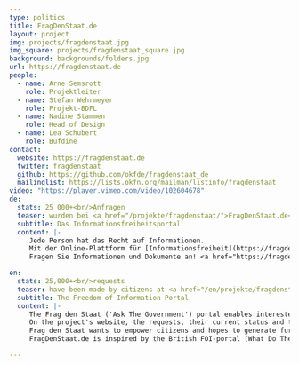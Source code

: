 ```yaml
---
type: politics
title: FragDenStaat.de
layout: project
img: projects/fragdenstaat.jpg
img_square: projects/fragdenstaat_square.jpg
background: backgrounds/folders.jpg
url: https://fragdenstaat.de
people:
  - name: Arne Semsrott
    role: Projektleiter
  - name: Stefan Wehrmeyer
    role: Projekt-BDFL
  - name: Nadine Stammen
    role: Head of Design
  - name: Lea Schubert
    role: Bufdine
contact:
  website: https://fragdenstaat.de
  twitter: fragdenstaat
  github: https://github.com/okfde/fragdenstaat_de
  mailinglist: https://lists.okfn.org/mailman/listinfo/fragdenstaat
video: "https://player.vimeo.com/video/102604678"
de:
  stats: 25 000+<br/>Anfragen
  teaser: wurden bei <a href="/projekte/fragdenstaat/">FragDenStaat.de</a> von BürgerInnen an Behörden gestellt.
  subtitle: Das Informationsfreiheitsportal
  content: |-
     Jede Person hat das Recht auf Informationen. 
     Mit der Online-Plattform für [Informationsfreiheit](https://fragdenstaat.de/) [FragDenStaat](https://fragdenstaat.de/) kann jede Person Anfragen an Behörden stellen.
     Fragen Sie Informationen und Dokumente an! <a href="https://fragdenstaat.de">Zu FragDenStaat</a>

en:
  stats: 25,000+<br/>requests
  teaser: have been made by citizens at <a href="/en/projekte/fragdenstaat/">FragDenStaat.de</a>.
  subtitle: The Freedom of Information Portal
  content: |-
     The Frag den Staat ('Ask The Government') portal enables interested citizens to request information from a variety of public sector organisations by making a Freedom of Information (FOI) request. 
     On the project's website, the requests, their current status and the responses to them are transparently documented and published. 
     Frag den Staat wants to empower citizens and hopes to generate further interest in FOI. 
     FragDenStaat.de is inspired by the British FOI-portal [What Do They Know]( https://www.whatdotheyknow.com/) and cooperates with other FOI portals around the world.

---
```

